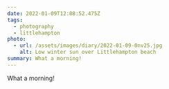 ```yaml
---
date: 2022-01-09T12:08:52.475Z
tags:
  - photography
  - littlehampton
photo:
  - url: /assets/images/diary/2022-01-09-0nv25.jpg
    alt: Low winter sun over Littlehampton beach
summary: What a morning!
---
```

What a morning! 
